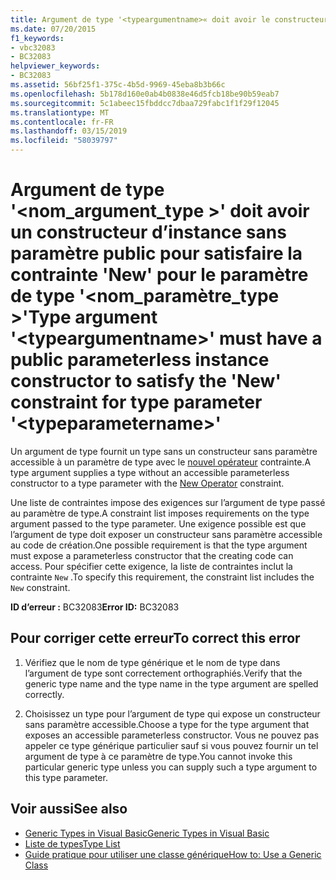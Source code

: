 ```yaml
---
title: Argument de type '<typeargumentname>« doit avoir le constructeur d’instance sans paramètre public pour satisfaire la contrainte 'New' pour le paramètre de type »<typeparametername>'
ms.date: 07/20/2015
f1_keywords:
- vbc32083
- BC32083
helpviewer_keywords:
- BC32083
ms.assetid: 56bf25f1-375c-4b5d-9969-45eba8b3b66c
ms.openlocfilehash: 5b178d160e0ab4b0838e46d5fcb18be90b59eab7
ms.sourcegitcommit: 5c1abeec15fbddcc7dbaa729fabc1f1f29f12045
ms.translationtype: MT
ms.contentlocale: fr-FR
ms.lasthandoff: 03/15/2019
ms.locfileid: "58039797"
---
```

# <a name="type-argument-typeargumentname-must-have-a-public-parameterless-instance-constructor-to-satisfy-the-new-constraint-for-type-parameter-typeparametername"></a><span data-ttu-id="1980b-102">Argument de type '\<nom_argument_type >' doit avoir un constructeur d’instance sans paramètre public pour satisfaire la contrainte 'New' pour le paramètre de type '\<nom_paramètre_type >'</span><span class="sxs-lookup"><span data-stu-id="1980b-102">Type argument '\<typeargumentname>' must have a public parameterless instance constructor to satisfy the 'New' constraint for type parameter '\<typeparametername>'</span></span>
<span data-ttu-id="1980b-103">Un argument de type fournit un type sans un constructeur sans paramètre accessible à un paramètre de type avec le [nouvel opérateur](../../visual-basic/language-reference/operators/new-operator.md) contrainte.</span><span class="sxs-lookup"><span data-stu-id="1980b-103">A type argument supplies a type without an accessible parameterless constructor to a type parameter with the [New Operator](../../visual-basic/language-reference/operators/new-operator.md) constraint.</span></span>  
  
 <span data-ttu-id="1980b-104">Une liste de contraintes impose des exigences sur l’argument de type passé au paramètre de type.</span><span class="sxs-lookup"><span data-stu-id="1980b-104">A constraint list imposes requirements on the type argument passed to the type parameter.</span></span> <span data-ttu-id="1980b-105">Une exigence possible est que l’argument de type doit exposer un constructeur sans paramètre accessible au code de création.</span><span class="sxs-lookup"><span data-stu-id="1980b-105">One possible requirement is that the type argument must expose a parameterless constructor that the creating code can access.</span></span> <span data-ttu-id="1980b-106">Pour spécifier cette exigence, la liste de contraintes inclut la contrainte `New` .</span><span class="sxs-lookup"><span data-stu-id="1980b-106">To specify this requirement, the constraint list includes the `New` constraint.</span></span>  
  
 <span data-ttu-id="1980b-107">**ID d’erreur :** BC32083</span><span class="sxs-lookup"><span data-stu-id="1980b-107">**Error ID:** BC32083</span></span>  
  
## <a name="to-correct-this-error"></a><span data-ttu-id="1980b-108">Pour corriger cette erreur</span><span class="sxs-lookup"><span data-stu-id="1980b-108">To correct this error</span></span>  
  
1.  <span data-ttu-id="1980b-109">Vérifiez que le nom de type générique et le nom de type dans l’argument de type sont correctement orthographiés.</span><span class="sxs-lookup"><span data-stu-id="1980b-109">Verify that the generic type name and the type name in the type argument are spelled correctly.</span></span>  
  
2.  <span data-ttu-id="1980b-110">Choisissez un type pour l’argument de type qui expose un constructeur sans paramètre accessible.</span><span class="sxs-lookup"><span data-stu-id="1980b-110">Choose a type for the type argument that exposes an accessible parameterless constructor.</span></span> <span data-ttu-id="1980b-111">Vous ne pouvez pas appeler ce type générique particulier sauf si vous pouvez fournir un tel argument de type à ce paramètre de type.</span><span class="sxs-lookup"><span data-stu-id="1980b-111">You cannot invoke this particular generic type unless you can supply such a type argument to this type parameter.</span></span>  
  
## <a name="see-also"></a><span data-ttu-id="1980b-112">Voir aussi</span><span class="sxs-lookup"><span data-stu-id="1980b-112">See also</span></span>

- [<span data-ttu-id="1980b-113">Generic Types in Visual Basic</span><span class="sxs-lookup"><span data-stu-id="1980b-113">Generic Types in Visual Basic</span></span>](../../visual-basic/programming-guide/language-features/data-types/generic-types.md)
- [<span data-ttu-id="1980b-114">Liste de types</span><span class="sxs-lookup"><span data-stu-id="1980b-114">Type List</span></span>](../../visual-basic/language-reference/statements/type-list.md)
- [<span data-ttu-id="1980b-115">Guide pratique pour utiliser une classe générique</span><span class="sxs-lookup"><span data-stu-id="1980b-115">How to: Use a Generic Class</span></span>](../../visual-basic/programming-guide/language-features/data-types/how-to-use-a-generic-class.md)
